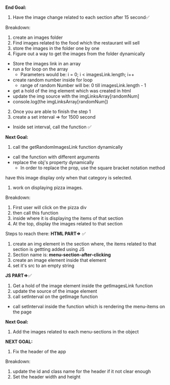 **End Goal:**

1. Have the image change related to each section after 15 second✅

Breakdown:

1. create an images folder
2. Find images related to the food which the restaurant will sell
3. store the images in the folder one by one
4. Figure out a way to get the images from the folder dynamically

- Store the images link in an array
- run a for loop on the array
  - Parameters would be: i = 0; i < imagesLink.length; i++
- create random number inside for loop
  - range of random Number will be: 0 till imagesLink.length - 1
- get a hold of the img element which was created in html
- update the img source with the imgLinksArray[randomNum]
- console.log(the imgLinksArray[randomNum])

2. Once you are able to finish the step 1
3. create a set interval => for 1500 second

- Inside set interval, call the function
  ✅

**Next Goal:**

1. call the getRandomImagesLink function dynamically

- call the function with different arguments
- replace the obj's property dynamically
  - In order to replace the prop, use the square bracket notation method

have this image display only when that category is selected.

1. work on displaying pizza images.

Breakdown:

1. First user will click on the pizza div
2. then call this function
3. inside where it is displaying the items of that section
4. At the top, display the images related to that section

Steps to reach there:
**HTML PART=>** ✅

1. create an img element in the section where, the items related to that section is gettting added using JS
2. Section name is: **menu-section-after-clicking**
3. create an image element inside that element
4. set it's src to an empty string

**JS PART=>**✅

1. Get a hold of the image element inside the getImagesLink function
2. update the source of the image element
3. call setInterval on the getImage function

- call setInterval inside the function which is rendering the menu-items on the page

**Next Goal:**

1. Add the images related to each menu-sections in the object

**NEXT GOAL:**

1. Fix the header of the app

Breakdown:

1. update the id and class name for the header if it not clear enough
2. Set the header width and height
